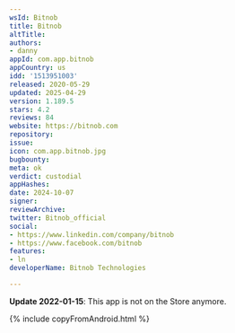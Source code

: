 ```yaml
---
wsId: Bitnob
title: Bitnob
altTitle: 
authors:
- danny
appId: com.app.bitnob
appCountry: us
idd: '1513951003'
released: 2020-05-29
updated: 2025-04-29
version: 1.189.5
stars: 4.2
reviews: 84
website: https://bitnob.com
repository: 
issue: 
icon: com.app.bitnob.jpg
bugbounty: 
meta: ok
verdict: custodial
appHashes: 
date: 2024-10-07
signer: 
reviewArchive: 
twitter: Bitnob_official
social:
- https://www.linkedin.com/company/bitnob
- https://www.facebook.com/bitnob
features:
- ln
developerName: Bitnob Technologies

---
```


**Update 2022-01-15**: This app is not on the Store anymore.

{% include copyFromAndroid.html %}

